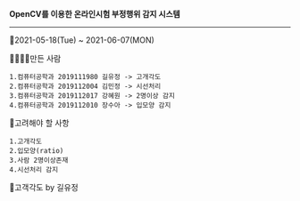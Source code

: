 **OpenCV를 이용한 온라인시험 부정행위 감지 시스템**


<hr>

📅2021-05-18(Tue) ~ 2021-06-07(MON)


👨‍👩‍👧‍👧만든 사람
     
     
    1.컴퓨터공학과 2019111980 길유정 -> 고개각도
    2.컴퓨터공학과 2019112004 김민정 -> 시선처리
    3.컴퓨터공학과 2019112017 강혜원 -> 2명이상 감지
    4.컴퓨터공학과 2019112010 장수아 -> 입모양 감지
    
    
📖고려해야 할 사항

    1.고개각도
    2.입모양(ratio)
    3.사람 2명이상존재
    4.시선처리 감지
    
    
🌝고객각도 by 길유정
    
